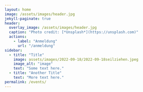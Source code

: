 ```yaml
---
layout: home
image: /assets/images/header.jpg
jekyll-paginate: true
header:
  overlay_image: /assets/images/header.jpg
  caption: "Photo credit: [*Unsplash*](https://unsplash.com)"
  actions:
    - label: "Anmeldung"
      url: "/anmeldung"
sidebar:  
  - title: "Title"
    image: assets/images/2022-09-18/2022-09-18seilziehen.jpeg
    image_alt: "image"
    text: "Some text here."
  - title: "Another Title"
    text: "More text here."
permalink: /events/
---
```

